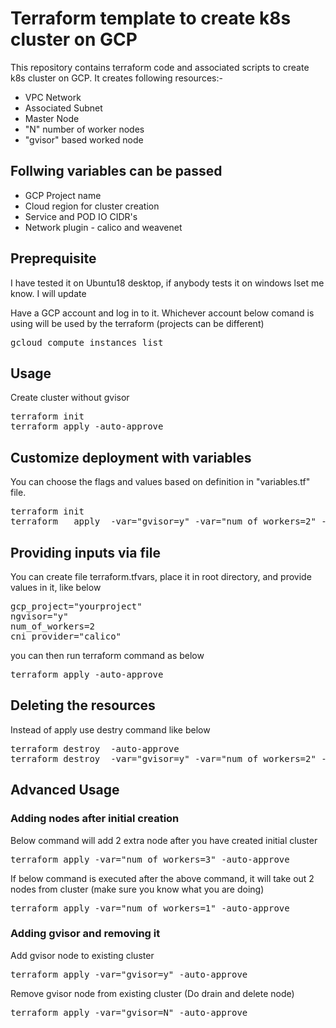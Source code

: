 # Terraform template to create k8s cluster on GCP

This repository contains terraform code and associated scripts to create k8s cluster on GCP.  It creates following resources:-

* VPC Network
* Associated Subnet
* Master Node
* "N" number of worker nodes
* "gvisor" based worked node

## Follwing variables can be passed

* GCP Project name
* Cloud region for cluster creation
* Service and POD IO CIDR's
* Network plugin - calico and weavenet

## Preprequisite

I have tested it on Ubuntu18 desktop, if anybody tests it on windows lset me know. I will update

Have a GCP account and log in to it. Whichever account below comand is using will be used by the terraform (projects can be different)
<pre>
gcloud compute instances list
</pre>

## Usage

Create cluster without gvisor
<pre>
terraform init
terraform apply -auto-approve
</pre>

## Customize deployment with variables

You can choose the flags and values based on definition in "variables.tf" file.
<pre>
terraform init
terraform   apply  -var="gvisor=y" -var="num_of_workers=2" -var="cni_provider=calico" -auto-approve
</pre>

## Providing inputs via file

You can create file terraform.tfvars, place it in root directory, and provide values in it, like below
<pre>
gcp_project="yourproject"
ngvisor="y"
num_of_workers=2
cni_provider="calico"
</pre>
you can then run terraform command as below
<pre>
terraform apply -auto-approve
</pre>

## Deleting the resources

Instead of apply use destry command like below
<pre>
terraform destroy  -auto-approve
terraform destroy  -var="gvisor=y" -var="num_of_workers=2" -var="cni_provider=calico" -auto-approve
</pre>

## Advanced Usage

### Adding nodes after initial creation

Below command will add 2 extra node after you have created initial cluster
<pre>
terraform apply -var="num_of_workers=3" -auto-approve
</pre>
If below command is executed after the above command, it will take out 2 nodes from cluster (make sure you know what you are doing)
<pre>
terraform apply -var="num_of_workers=1" -auto-approve
</pre>

### Adding gvisor and removing it

Add gvisor node to existing cluster
<pre>
terraform apply -var="gvisor=y" -auto-approve
</pre>
Remove gvisor node from existing cluster (Do drain and delete node)
<pre>
terraform apply -var="gvisor=N" -auto-approve
</pre>